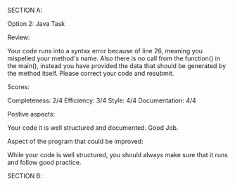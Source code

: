 
SECTION A:

Option 2: Java Task

Review:

Your code runs into a syntax error because of line 26, meaning you mispelled your method's name. Also there is no call from the function() in the main(), instead you have provided the data that should be generated by the method itself. Please correct your code and resubmit.

Scores: 

Completeness: 2/4
Efficiency: 3/4
Style: 4/4
Documentation: 4/4

Postive aspects:

Your code it is well structured and documented. Good Job.

Aspect of the program that could be improved:

While your code is well structured, you should always make sure that it runs and follow good practice.


SECTION B:
